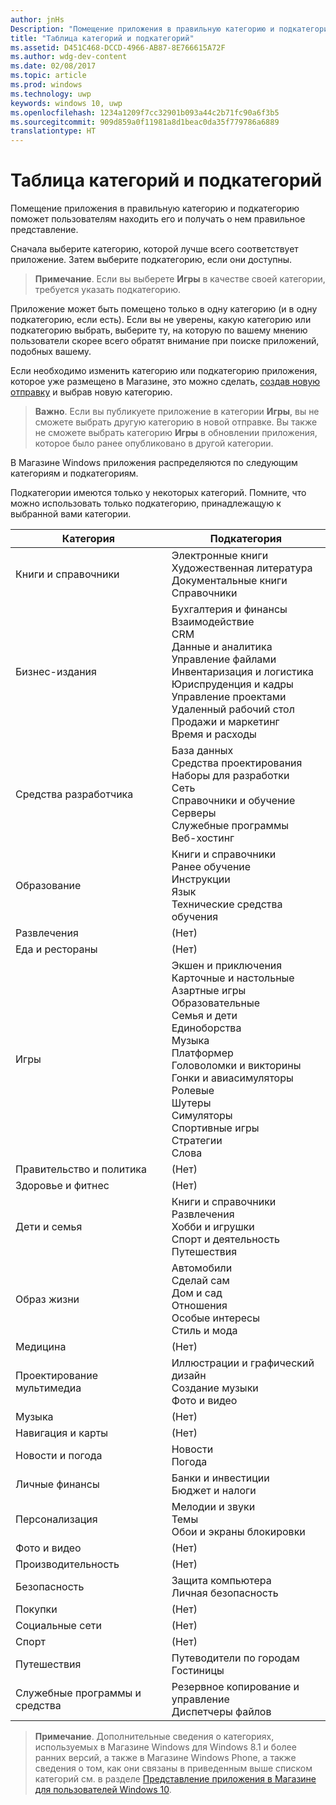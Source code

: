 ```yaml
---
author: jnHs
Description: "Помещение приложения в правильную категорию и подкатегорию поможет пользователям находить его и получать о нем правильное представление."
title: "Таблица категорий и подкатегорий"
ms.assetid: D451C468-DCCD-4966-AB87-8E766615A72F
ms.author: wdg-dev-content
ms.date: 02/08/2017
ms.topic: article
ms.prod: windows
ms.technology: uwp
keywords: windows 10, uwp
ms.openlocfilehash: 1234a1209f7cc32901b093a44c2b71fc90a6f3b5
ms.sourcegitcommit: 909d859a0f11981a8d1beac0da35f779786a6889
translationtype: HT
---
```

# <a name="category-and-subcategory-table"></a>Таблица категорий и подкатегорий


Помещение приложения в правильную категорию и подкатегорию поможет пользователям находить его и получать о нем правильное представление.

Сначала выберите категорию, которой лучше всего соответствует приложение. Затем выберите подкатегорию, если они доступны.

> **Примечание**. Если вы выберете **Игры** в качестве своей категории, требуется указать подкатегорию.

Приложение может быть помещено только в одну категорию (и в одну подкатегорию, если есть). Если вы не уверены, какую категорию или подкатегорию выбрать, выберите ту, на которую по вашему мнению пользователи скорее всего обратят внимание при поиске приложений, подобных вашему.

Если необходимо изменить категорию или подкатегорию приложения, которое уже размещено в Магазине, это можно сделать, [создав новую отправку](app-submissions.md) и выбрав новую категорию.

> **Важно**. Если вы публикуете приложение в категории **Игры**, вы не сможете выбрать другую категорию в новой отправке. Вы также не сможете выбрать категорию **Игры** в обновлении приложения, которое было ранее опубликовано в другой категории.

В Магазине Windows приложения распределяются по следующим категориям и подкатегориям.

Подкатегории имеются только у некоторых категорий. Помните, что можно использовать только подкатегорию, принадлежащую к выбранной вами категории.


| Категория                    | Подкатегория                                       |
|-----------------------------|---------------------------------------------------|
| Книги и справочники           | Электронные книги <br> Художественная литература <br> Документальные книги <br> Справочники |
| Бизнес-издания                    | Бухгалтерия и финансы <br> Взаимодействие <br> CRM <br> Данные и аналитика <br> Управление файлами <br> Инвентаризация и логистика <br> Юриспруденция и кадры <br> Управление проектами <br> Удаленный рабочий стол <br> Продажи и маркетинг <br> Время и расходы |
| Средства разработчика             | База данных <br> Средства проектирования <br> Наборы для разработки <br> Сеть <br> Справочники и обучение <br> Серверы <br> Служебные программы <br> Веб-хостинг |
| Образование                   | Книги и справочники <br> Ранее обучение <br> Инструкции <br> Язык <br> Технические средства обучения |
| Развлечения               | (Нет)                                            |
| Еда и рестораны               | (Нет)                                            |
| Игры                       | Экшен и приключения <br> Карточные и настольные <br> Азартные игры <br> Образовательные <br> Семья и дети <br> Единоборства <br> Музыка <br> Платформер <br> Головоломки и викторины <br> Гонки и авиасимуляторы <br> Ролевые <br> Шутеры <br> Симуляторы <br> Спортивные игры <br> Стратегии <br> Слова |
| Правительство и политика       | (Нет)                                            |
| Здоровье и фитнес            | (Нет)                                            |
| Дети и семья               | Книги и справочники <br> Развлечения <br> Хобби и игрушки <br> Спорт и деятельность <br> Путешествия |
| Образ жизни                   | Автомобили <br> Сделай сам <br> Дом и сад <br> Отношения <br> Особые интересы <br> Стиль и мода |
| Медицина                     | (Нет)                                            |
| Проектирование мультимедиа           | Иллюстрации и графический дизайн <br> Создание музыки <br> Фото и видео |
| Музыка                       | (Нет)                                            |
| Навигация и карты           | (Нет)                                            |
| Новости и погода              | Новости <br> Погода                                 |
| Личные финансы            | Банки и инвестиции <br> Бюджет и налоги      |
| Персонализация             | Мелодии и звуки <br> Темы <br> Обои и экраны блокировки |
| Фото и видео               | (Нет)                                            |
| Производительность                | (Нет)                                            |
| Безопасность                    | Защита компьютера <br> Личная безопасность <br>         |
| Покупки                    | (Нет)                                            |
| Социальные сети                      | (Нет)                                            |
| Спорт                      | (Нет)                                            |
| Путешествия                      | Путеводители по городам <br> Гостиницы                           |
| Служебные программы и средства           | Резервное копирование и управление <br> Диспетчеры файлов                |
 

> **Примечание**. Дополнительные сведения о категориях, используемых в Магазине Windows для Windows 8.1 и более ранних версий, а также в Магазине Windows Phone, а также сведения о том, как они связаны в приведенным выше списком категорий см. в разделе [Представление приложения в Магазине для пользователей Windows 10](how-your-app-appears-in-the-store-for-windows-10-customers.md#category-changes).

